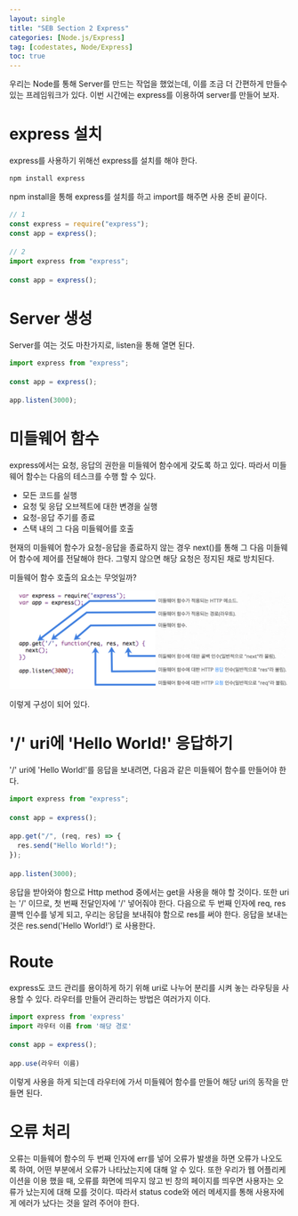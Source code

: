 ```yaml
---
layout: single
title: "SEB Section 2 Express"
categories: [Node.js/Express]
tag: [codestates, Node/Express]
toc: true
---
```


우리는 Node를 통해 Server를 만드는 작업을 했었는데, 이를 조금 더 간편하게 만들수 있는 프레임워크가 있다. 이번 시간에는 express를 이용하여 server를 만들어 보자.

# express 설치

express를 사용하기 위해선 express를 설치를 해야 한다.

```js
npm install express
```

npm install을 통해 express를 설치를 하고 import를 해주면 사용 준비 끝이다.

```js
// 1
const express = require("express");
const app = express();

// 2
import express from "express";

const app = express();
```

# Server 생성

Server를 여는 것도 마찬가지로, listen을 통해 열면 된다.

```js
import express from "express";

const app = express();

app.listen(3000);
```

# 미들웨어 함수

express에서는 요청, 응답의 권한을 미들웨어 함수에게 갖도록 하고 있다. 따라서 미들웨어 함수는 다음의 테스크를 수행 할 수 있다.

- 모든 코드를 실행
- 요청 및 응답 오브젝트에 대한 변경을 실행
- 요청-응답 주기를 종료
- 스택 내의 그 다음 미들웨어를 호출

현재의 미들웨어 함수가 요청-응답을 종료하지 않는 경우 next()를 통해 그 다음 미들웨어 함수에 제어를 전달해야 한다. 그렇지 않으면 해당 요청은 정지된 채로 방치된다.

미들웨어 함수 호출의 요소는 무엇일까?

<img src="/assets/images/middleware.png">

이렇게 구성이 되어 있다.

# '/' uri에 'Hello World!' 응답하기

'/' uri에 'Hello World!'를 응답을 보내려면, 다음과 같은 미들웨어 함수를 만들어야 한다.

```js
import express from "express";

const app = express();

app.get("/", (req, res) => {
  res.send("Hello World!");
});

app.listen(3000);
```

응답을 받아와야 함으로 Http method 중에서는 get을 사용을 해야 할 것이다. 또한 uri는 '/' 이므로, 첫 번째 전달인자에 '/' 넣어줘야 한다.
다음으로 두 번째 인자에 req, res 콜백 인수를 넣게 되고, 우리는 응답을 보내줘야 함으로 res를 써야 한다. 응답을 보내는 것은 res.send('Hello World!') 로 사용한다.

# Route

express도 코드 관리를 용이하게 하기 위해 uri로 나누어 분리를 시켜 놓는 라우팅을 사용할 수 있다. 라우터를 만들어 관리하는 방법은 여러가지 이다.

```js
import express from 'express'
import 라우터 이름 from '해당 경로'

const app = express();

app.use(라우터 이름)
```

이렇게 사용을 하게 되는데 라우터에 가서 미들웨어 함수를 만들어 해당 uri의 동작을 만들면 된다.

# 오류 처리

오류는 미들웨어 함수의 두 번째 인자에 err를 넣어 오류가 발생을 하면 오류가 나오도록 하여, 어떤 부분에서 오류가 나타났는지에 대해 알 수 있다. 또한 우리가 웹 어플리케이션을 이용 했을 때, 오류를 화면에 띄우지 않고 빈 창의 페이지를 띄우면 사용자는 오류가 났는지에 대해 모를 것이다. 따라서 status code와 에러 메세지를 통해 사용자에게 에러가 났다는 것을 알려 주어야 한다.
